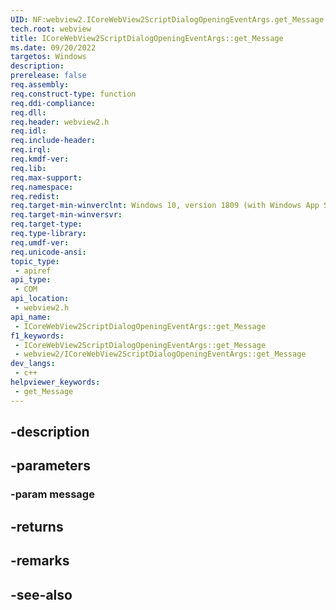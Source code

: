```yaml
---
UID: NF:webview2.ICoreWebView2ScriptDialogOpeningEventArgs.get_Message
tech.root: webview
title: ICoreWebView2ScriptDialogOpeningEventArgs::get_Message
ms.date: 09/20/2022
targetos: Windows
description: 
prerelease: false
req.assembly: 
req.construct-type: function
req.ddi-compliance: 
req.dll: 
req.header: webview2.h
req.idl: 
req.include-header: 
req.irql: 
req.kmdf-ver: 
req.lib: 
req.max-support: 
req.namespace: 
req.redist: 
req.target-min-winverclnt: Windows 10, version 1809 (with Windows App SDK 1.1 or later)
req.target-min-winversvr: 
req.target-type: 
req.type-library: 
req.umdf-ver: 
req.unicode-ansi: 
topic_type:
 - apiref
api_type:
 - COM
api_location:
 - webview2.h
api_name:
 - ICoreWebView2ScriptDialogOpeningEventArgs::get_Message
f1_keywords:
 - ICoreWebView2ScriptDialogOpeningEventArgs::get_Message
 - webview2/ICoreWebView2ScriptDialogOpeningEventArgs::get_Message
dev_langs:
 - c++
helpviewer_keywords:
 - get_Message
---
```


## -description

## -parameters

### -param message

## -returns

## -remarks

## -see-also

